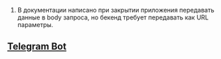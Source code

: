 1. В документации написано при закрытии приложения передавать данные в body запроса, но бекенд требует передавать как URL параметры.

## [Telegram Bot](https://t.me/fruitclicker_Mbot)
